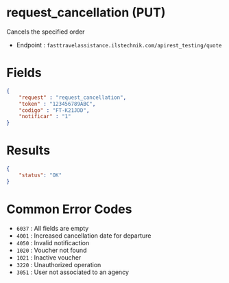 # request_cancellation (PUT)

Cancels the specified order

* Endpoint : ```fasttravelassistance.ilstechnik.com/apirest_testing/quote```

# Fields

```JSON
{
    "request" : "request_cancellation",
    "token" : "123456789ABC",
    "codigo" : "FT-K21JDD",
    "notificar" : "1"
}
```

# Results

```JSON
{
    "status": "OK"
}
```

# Common Error Codes

* ```6037``` : All fields are empty
* ```4001``` : Increased cancellation date for departure
* ```4050``` : Invalid notificaction
* ```1020``` : Voucher not found
* ```1021``` : Inactive voucher
* ```3220``` : Unauthorized operation
* ```3051``` : User not associated to an agency